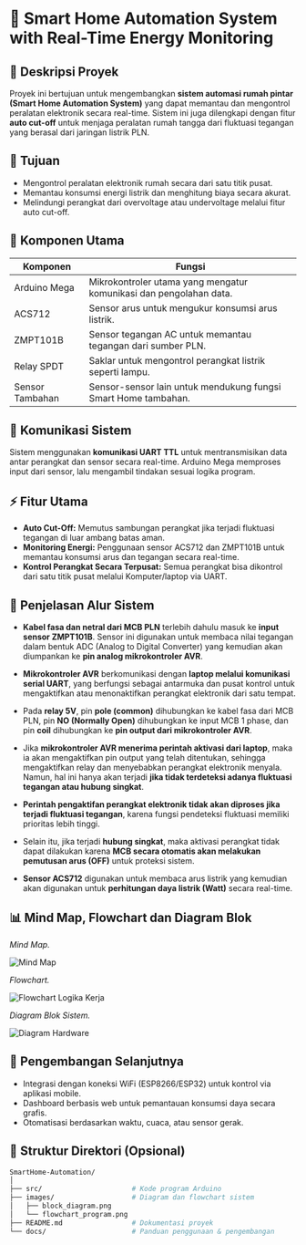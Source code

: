 # 🔌 Smart Home Automation System with Real-Time Energy Monitoring

## 📘 Deskripsi Proyek

Proyek ini bertujuan untuk mengembangkan **sistem automasi rumah pintar (Smart Home Automation System)** yang dapat memantau dan mengontrol peralatan elektronik secara real-time. Sistem ini juga dilengkapi dengan fitur **auto cut-off** untuk menjaga peralatan rumah tangga dari fluktuasi tegangan yang berasal dari jaringan listrik PLN.

## 🎯 Tujuan

- Mengontrol peralatan elektronik rumah secara dari satu titik pusat.
- Memantau konsumsi energi listrik dan menghitung biaya secara akurat.
- Melindungi perangkat dari overvoltage atau undervoltage melalui fitur auto cut-off.

## 🧠 Komponen Utama

| Komponen       | Fungsi                                                                 |
|----------------|------------------------------------------------------------------------|
| Arduino Mega   | Mikrokontroler utama yang mengatur komunikasi dan pengolahan data.     |
| ACS712         | Sensor arus untuk mengukur konsumsi arus listrik.                      |
| ZMPT101B       | Sensor tegangan AC untuk memantau tegangan dari sumber PLN.            |
| Relay SPDT     | Saklar untuk mengontrol perangkat listrik seperti lampu.      |
| Sensor Tambahan| Sensor-sensor lain untuk mendukung fungsi Smart Home tambahan.         |

## 🔗 Komunikasi Sistem

Sistem menggunakan **komunikasi UART TTL** untuk mentransmisikan data antar perangkat dan sensor secara real-time. Arduino Mega memproses input dari sensor, lalu mengambil tindakan sesuai logika program.

## ⚡ Fitur Utama

- **Auto Cut-Off:** Memutus sambungan perangkat jika terjadi fluktuasi tegangan di luar ambang batas aman.
- **Monitoring Energi:** Penggunaan sensor ACS712 dan ZMPT101B untuk memantau konsumsi arus dan tegangan secara real-time.
- **Kontrol Perangkat Secara Terpusat:** Semua perangkat bisa dikontrol dari satu titik pusat melalui Komputer/laptop via UART.

## 🧩 Penjelasan Alur Sistem

- **Kabel fasa dan netral dari MCB PLN** terlebih dahulu masuk ke **input sensor ZMPT101B**. Sensor ini digunakan untuk membaca nilai tegangan dalam bentuk ADC (Analog to Digital Converter) yang kemudian akan diumpankan ke **pin analog mikrokontroler AVR**.

- **Mikrokontroler AVR** berkomunikasi dengan **laptop melalui komunikasi serial UART**, yang berfungsi sebagai antarmuka dan pusat kontrol untuk mengaktifkan atau menonaktifkan perangkat elektronik dari satu tempat.

- Pada **relay 5V**, pin **pole (common)** dihubungkan ke kabel fasa dari MCB PLN, pin **NO (Normally Open)** dihubungkan ke input MCB 1 phase, dan pin **coil** dihubungkan ke **pin output dari mikrokontroler AVR**.

- Jika **mikrokontroler AVR menerima perintah aktivasi dari laptop**, maka ia akan mengaktifkan pin output yang telah ditentukan, sehingga mengaktifkan relay dan menyebabkan perangkat elektronik menyala. Namun, hal ini hanya akan terjadi **jika tidak terdeteksi adanya fluktuasi tegangan atau hubung singkat**.

- **Perintah pengaktifan perangkat elektronik tidak akan diproses jika terjadi fluktuasi tegangan**, karena fungsi pendeteksi fluktuasi memiliki prioritas lebih tinggi. 

- Selain itu, jika terjadi **hubung singkat**, maka aktivasi perangkat tidak dapat dilakukan karena **MCB secara otomatis akan melakukan pemutusan arus (OFF)** untuk proteksi sistem.

- **Sensor ACS712** digunakan untuk membaca arus listrik yang kemudian akan digunakan untuk **perhitungan daya listrik (Watt)** secara real-time.


## 📊 Mind Map, Flowchart dan Diagram Blok

*Mind Map.*

![Mind Map](https://github.com/user-attachments/assets/68314629-e209-4303-87ca-301ea59e8e5e)


*Flowchart.*

![Flowchart Logika Kerja](https://github.com/user-attachments/assets/52e0e276-9046-4dce-b638-a6a6c75a07c6)

*Diagram Blok Sistem.*

![Diagram Hardware](https://github.com/user-attachments/assets/b0157a11-7a6a-47e7-8a83-55169e7f089e)


## 🚀 Pengembangan Selanjutnya

- Integrasi dengan koneksi WiFi (ESP8266/ESP32) untuk kontrol via aplikasi mobile.
- Dashboard berbasis web untuk pemantauan konsumsi daya secara grafis.
- Otomatisasi berdasarkan waktu, cuaca, atau sensor gerak.

## 📁 Struktur Direktori (Opsional)
```bash
SmartHome-Automation/
│
├── src/                      # Kode program Arduino
├── images/                   # Diagram dan flowchart sistem
│   ├── block_diagram.png
│   └── flowchart_program.png
├── README.md                 # Dokumentasi proyek
└── docs/                     # Panduan penggunaan & pengembangan
